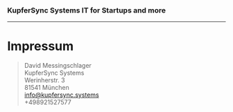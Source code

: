 

### KupferSync Systems  IT for Startups and more  

---  

# Impressum  

> David Messingschlager  
> KupferSync Systems  
> Werinherstr. 3  
> 81541 München  
> info@kupfersync.systems  
> +498921527577  